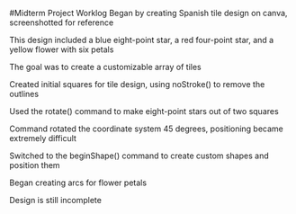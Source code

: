 #Midterm Project Worklog
Began by creating Spanish tile design on canva, screenshotted for reference

This design included a blue eight-point star, a red four-point star, and a yellow flower with six petals

The goal was to create a customizable array of tiles

Created initial squares for tile design, using noStroke() to remove the outlines

Used the rotate() command to make eight-point stars out of two squares

Command rotated the coordinate system 45 degrees, positioning became extremely difficult

Switched to the beginShape() command to create custom shapes and position them

Began creating arcs for flower petals

Design is still incomplete